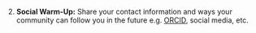 2. **Social Warm-Up:** Share your contact information and ways your community can follow you in the future e.g. [ORCID](https://orcid.org/), social media, etc.
